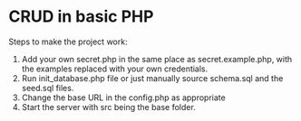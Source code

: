 # CRUD in basic PHP

Steps to make the project work:

1. Add your own secret.php in the same place as secret.example.php, with the
   examples replaced with your own credentials.
2. Run init_database.php file or just manually source schema.sql and the
   seed.sql files.
3. Change the base URL in the config.php as appropriate
4. Start the server with src being the base folder.
